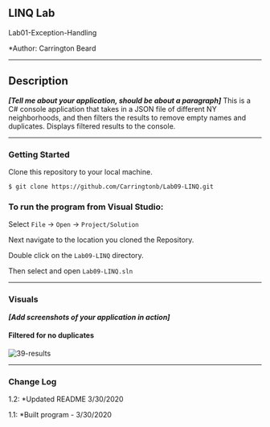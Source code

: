 
## LINQ Lab

Lab01-Exception-Handling

*Author: Carrington Beard

----

## Description
***[Tell me about your application, should be about a paragraph]***
This is a C# console application that takes in a JSON file of different NY neighborhoods, and then filters the results to remove empty names and duplicates. Displays filtered results to the console.

---

### Getting Started
Clone this repository to your local machine.

```
$ git clone https://github.com/Carringtonb/Lab09-LINQ.git
```

### To run the program from Visual Studio:
Select ```File``` -> ```Open``` -> ```Project/Solution```

Next navigate to the location you cloned the Repository.

Double click on the ```Lab09-LINQ``` directory.

Then select and open ```Lab09-LINQ.sln```

---

### Visuals
***[Add screenshots of your application in action]***

#### Filtered for no duplicates
![39-results]("https://user-images.githubusercontent.com/58369033/77951849-8c640680-727f-11ea-879e-9380b7bfeec9.png")


---

### Change Log

1.2: *Updated README 3/30/2020 

1.1: *Built program - 3/30/2020 

